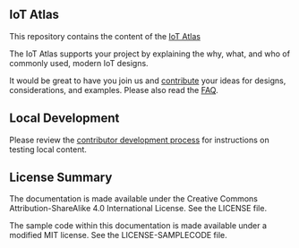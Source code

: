 ## IoT Atlas

This repository contains the content of the [IoT Atlas](http://iotatlas.net)

The IoT Atlas supports your project by explaining the why, what, and who of commonly used, modern IoT designs.

It would be great to have you join us and [contribute](https://github.com/aws/iot-atlas/blob/main/CONTRIBUTING.md) your ideas for designs, considerations, and examples. Please also read the [FAQ](https://github.com/aws/iot-atlas/blob/main/FAQ.md).

## Local Development

Please review the [contributor development process](https://github.com/aws/iot-atlas/blob/main/src/README.md) for instructions on testing local content.

## License Summary

The documentation is made available under the Creative Commons Attribution-ShareAlike 4.0 International License. See the LICENSE file.

The sample code within this documentation is made available under a modified MIT license. See the LICENSE-SAMPLECODE file.
